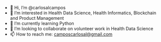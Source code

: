 - 👋 Hi, I’m @carlosalcampos
- 👀 I’m interested in Health Data Science, Health Informatics, Blockchain and Product Management
- 🌱 I’m currently learning Python
- 💞️ I’m looking to collaborate on volunteer work in Health Data Science
- 📫 How to reach me: camposcarlosal@gmail.com

<!---
carlosalcampos/carlosalcampos is a ✨ special ✨ repository because its `README.md` (this file) appears on your GitHub profile.
You can click the Preview link to take a look at your changes.
--->
